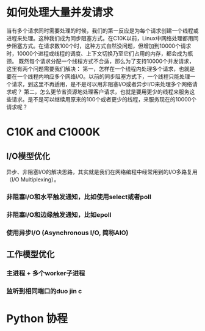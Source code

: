 # 如何处理大量并发请求

当有多个请求同时需要处理的时候，我们的第一反应是为每个请求创建一个线程或进程来处理。这种我们成为同步阻塞方式。在C10K以前，Linux中网络处理都用同步阻塞方式。在请求数100个时，这种方式自然没问题，但增加到10000个请求时，10000个进程或线程的调度、上下文切换乃至它们占用的内存，都会成为瓶颈。
既然每个请求分配一个线程方式不合适，那么为了支持10000个并发请求，这里有两个问题需要我们解决：
第一，怎样在一个线程内处理多个请求，也就是要在一个线程内响应多个网络I/O。以前的同步阻塞方式下，一个线程只能处理一个请求，到这里不再适用，是不是可以用非阻塞I/O或者异步I/O来处理多个网络请求呢？
第二，怎么更节省资源地处理客户请求，也就是要用更少的线程来服务这些请求。是不是可以继续用原来的100个或者更少的线程，来服务现在的10000个请求呢？
# C10K and C1000K

## I/O模型优化
异步、非阻塞I/O的解决思路，其实就是我们在网络编程中经常用到的I/O多路复用（I/O Multiplexing）。
### 非阻塞I/O和水平触发通知，比如使用select或者poll
### 非阻塞I/O和边缘触发通知，比如epoll

### 使用异步I/O (Asynchronous I/O, 简称AIO)
## 工作模型优化
### 主进程 + 多个worker子进程

### 监听到相同端口的duo jin c
# Python 协程




<!--stackedit_data:
eyJoaXN0b3J5IjpbMTcyODkwNjkwMiwtNzcyNTg1ODQ4XX0=
-->